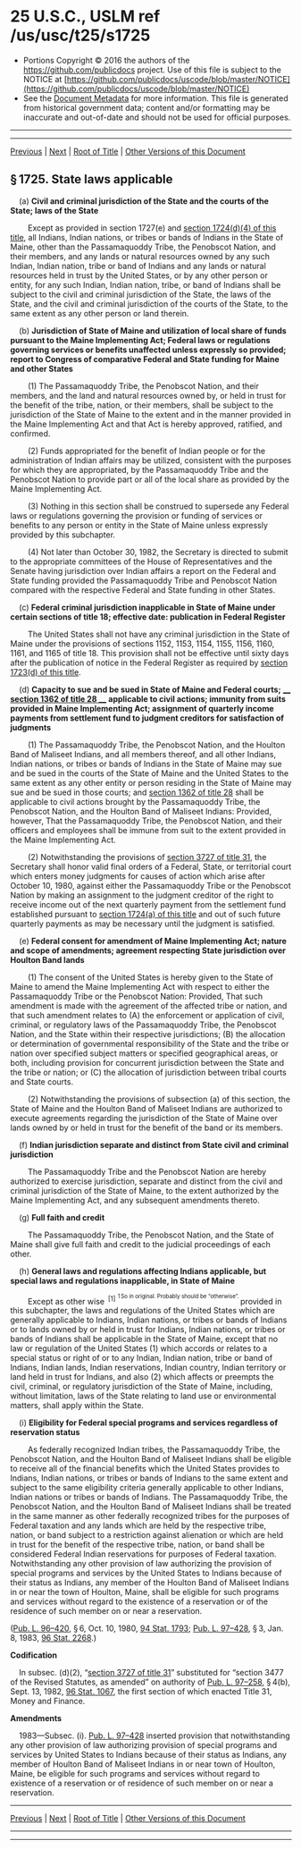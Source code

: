 ---
---

# 25 U.S.C., USLM ref /us/usc/t25/s1725

* Portions Copyright © 2016 the authors of the https://github.com/publicdocs project.
  Use of this file is subject to the NOTICE at [https://github.com/publicdocs/uscode/blob/master/NOTICE](https://github.com/publicdocs/uscode/blob/master/NOTICE)
* See the [Document Metadata](././../../../../..//README.md) for more information.
  This file is generated from historical government data; content and/or formatting may be inaccurate and out-of-date and should not be used for official purposes.

----------
----------

[Previous](./../../../../..//us/usc/t25/ch19/schII/m__us_usc_t25_s1724.md) | [Next](./../../../../..//us/usc/t25/ch19/schII/m__us_usc_t25_s1726.md) | [Root of Title](./../../../../../) | [Other Versions of this Document](https://publicdocs.github.io/go/links?ns=uslm&ref=%2Fus%2Fusc%2Ft25%2Fs1725)

## § 1725. State laws applicable

    (a) __Civil and criminal jurisdiction of the State and the courts of the State; laws of the State__ 

        Except as provided in section 1727(e) and [section 1724(d)(4) of this title][/us/usc/t25/s1724/d/4], all Indians, Indian nations, or tribes or bands of Indians in the State of Maine, other than the Passamaquoddy Tribe, the Penobscot Nation, and their members, and any lands or natural resources owned by any such Indian, Indian nation, tribe or band of Indians and any lands or natural resources held in trust by the United States, or by any other person or entity, for any such Indian, Indian nation, tribe, or band of Indians shall be subject to the civil and criminal jurisdiction of the State, the laws of the State, and the civil and criminal jurisdiction of the courts of the State, to the same extent as any other person or land therein.

    (b) __Jurisdiction of State of Maine and utilization of local share of funds pursuant to the Maine Implementing Act; Federal laws or regulations governing services or benefits unaffected unless expressly so provided; report to Congress of comparative Federal and State funding for Maine and other States__ 

        (1) The Passamaquoddy Tribe, the Penobscot Nation, and their members, and the land and natural resources owned by, or held in trust for the benefit of the tribe, nation, or their members, shall be subject to the jurisdiction of the State of Maine to the extent and in the manner provided in the Maine Implementing Act and that Act is hereby approved, ratified, and confirmed.

        (2) Funds appropriated for the benefit of Indian people or for the administration of Indian affairs may be utilized, consistent with the purposes for which they are appropriated, by the Passamaquoddy Tribe and the Penobscot Nation to provide part or all of the local share as provided by the Maine Implementing Act.

        (3) Nothing in this section shall be construed to supersede any Federal laws or regulations governing the provision or funding of services or benefits to any person or entity in the State of Maine unless expressly provided by this subchapter.

        (4) Not later than October 30, 1982, the Secretary is directed to submit to the appropriate committees of the House of Representatives and the Senate having jurisdiction over Indian affairs a report on the Federal and State funding provided the Passamaquoddy Tribe and Penobscot Nation compared with the respective Federal and State funding in other States.

    (c) __Federal criminal jurisdiction inapplicable in State of Maine under certain sections of title 18; effective date: publication in Federal Register__ 

        The United States shall not have any criminal jurisdiction in the State of Maine under the provisions of sections 1152, 1153, 1154, 1155, 1156, 1160, 1161, and 1165 of title 18. This provision shall not be effective until sixty days after the publication of notice in the Federal Register as required by [section 1723(d) of this title][/us/usc/t25/s1723/d].

    (d) __Capacity to sue and be sued in State of Maine and Federal courts;__  __[__  __section 1362 of title 28__  __][/us/usc/t28/s1362]__  __applicable to civil actions; immunity from suits provided in Maine Implementing Act; assignment of quarterly income payments from settlement fund to judgment creditors for satisfaction of judgments__ 

        (1) The Passamaquoddy Tribe, the Penobscot Nation, and the Houlton Band of Maliseet Indians, and all members thereof, and all other Indians, Indian nations, or tribes or bands of Indians in the State of Maine may sue and be sued in the courts of the State of Maine and the United States to the same extent as any other entity or person residing in the State of Maine may sue and be sued in those courts; and [section 1362 of title 28][/us/usc/t28/s1362] shall be applicable to civil actions brought by the Passamaquoddy Tribe, the Penobscot Nation, and the Houlton Band of Maliseet Indians: Provided, however, That the Passamaquoddy Tribe, the Penobscot Nation, and their officers and employees shall be immune from suit to the extent provided in the Maine Implementing Act.

        (2) Notwithstanding the provisions of [section 3727 of title 31][/us/usc/t31/s3727], the Secretary shall honor valid final orders of a Federal, State, or territorial court which enters money judgments for causes of action which arise after October 10, 1980, against either the Passamaquoddy Tribe or the Penobscot Nation by making an assignment to the judgment creditor of the right to receive income out of the next quarterly payment from the settlement fund established pursuant to [section 1724(a) of this title][/us/usc/t25/s1724/a] and out of such future quarterly payments as may be necessary until the judgment is satisfied.

    (e) __Federal consent for amendment of Maine Implementing Act; nature and scope of amendments; agreement respecting State jurisdiction over Houlton Band lands__ 

        (1) The consent of the United States is hereby given to the State of Maine to amend the Maine Implementing Act with respect to either the Passamaquoddy Tribe or the Penobscot Nation: Provided, That such amendment is made with the agreement of the affected tribe or nation, and that such amendment relates to (A) the enforcement or application of civil, criminal, or regulatory laws of the Passamaquoddy Tribe, the Penobscot Nation, and the State within their respective jurisdictions; (B) the allocation or determination of governmental responsibility of the State and the tribe or nation over specified subject matters or specified geographical areas, or both, including provision for concurrent jurisdiction between the State and the tribe or nation; or (C) the allocation of jurisdiction between tribal courts and State courts.

        (2) Notwithstanding the provisions of subsection (a) of this section, the State of Maine and the Houlton Band of Maliseet Indians are authorized to execute agreements regarding the jurisdiction of the State of Maine over lands owned by or held in trust for the benefit of the band or its members.

    (f) __Indian jurisdiction separate and distinct from State civil and criminal jurisdiction__ 

        The Passamaquoddy Tribe and the Penobscot Nation are hereby authorized to exercise jurisdiction, separate and distinct from the civil and criminal jurisdiction of the State of Maine, to the extent authorized by the Maine Implementing Act, and any subsequent amendments thereto.

    (g) __Full faith and credit__ 

        The Passamaquoddy Tribe, the Penobscot Nation, and the State of Maine shall give full faith and credit to the judicial proceedings of each other.

    (h) __General laws and regulations affecting Indians applicable, but special laws and regulations inapplicable, in State of Maine__ 

        Except as other wise  <sup>\[1\]</sup>  <sup><sup> 1 So in original. Probably should be “otherwise”. </sup></sup>  provided in this subchapter, the laws and regulations of the United States which are generally applicable to Indians, Indian nations, or tribes or bands of Indians or to lands owned by or held in trust for Indians, Indian nations, or tribes or bands of Indians shall be applicable in the State of Maine, except that no law or regulation of the United States (1) which accords or relates to a special status or right of or to any Indian, Indian nation, tribe or band of Indians, Indian lands, Indian reservations, Indian country, Indian territory or land held in trust for Indians, and also (2) which affects or preempts the civil, criminal, or regulatory jurisdiction of the State of Maine, including, without limitation, laws of the State relating to land use or environmental matters, shall apply within the State.

    (i) __Eligibility for Federal special programs and services regardless of reservation status__ 

        As federally recognized Indian tribes, the Passamaquoddy Tribe, the Penobscot Nation, and the Houlton Band of Maliseet Indians shall be eligible to receive all of the financial benefits which the United States provides to Indians, Indian nations, or tribes or bands of Indians to the same extent and subject to the same eligibility criteria generally applicable to other Indians, Indian nations or tribes or bands of Indians. The Passamaquoddy Tribe, the Penobscot Nation, and the Houlton Band of Maliseet Indians shall be treated in the same manner as other federally recognized tribes for the purposes of Federal taxation and any lands which are held by the respective tribe, nation, or band subject to a restriction against alienation or which are held in trust for the benefit of the respective tribe, nation, or band shall be considered Federal Indian reservations for purposes of Federal taxation. Notwithstanding any other provision of law authorizing the provision of special programs and services by the United States to Indians because of their status as Indians, any member of the Houlton Band of Maliseet Indians in or near the town of Houlton, Maine, shall be eligible for such programs and services without regard to the existence of a reservation or of the residence of such member on or near a reservation.

([Pub. L. 96–420][/us/pl/96/420], § 6, Oct. 10, 1980, [94 Stat. 1793][/us/stat/94/1793]; [Pub. L. 97–428][/us/pl/97/428], § 3, Jan. 8, 1983, [96 Stat. 2268][/us/stat/96/2268].)

 __Codification__ 

    In subsec. (d)(2), “[section 3727 of title 31][/us/usc/t31/s3727]” substituted for “section 3477 of the Revised Statutes, as amended” on authority of [Pub. L. 97–258][/us/pl/97/258], § 4(b), Sept. 13, 1982, [96 Stat. 1067][/us/stat/96/1067], the first section of which enacted Title 31, Money and Finance.

 __Amendments__ 

    1983—Subsec. (i). [Pub. L. 97–428][/us/pl/97/428] inserted provision that notwithstanding any other provision of law authorizing provision of special programs and services by United States to Indians because of their status as Indians, any member of Houlton Band of Maliseet Indians in or near town of Houlton, Maine, be eligible for such programs and services without regard to existence of a reservation or of residence of such member on or near a reservation.

----------

[Previous](./../../../../..//us/usc/t25/ch19/schII/m__us_usc_t25_s1724.md) | [Next](./../../../../..//us/usc/t25/ch19/schII/m__us_usc_t25_s1726.md) | [Root of Title](./../../../../../) | [Other Versions of this Document](https://publicdocs.github.io/go/links?ns=uslm&ref=%2Fus%2Fusc%2Ft25%2Fs1725)

----------
----------

[/us/usc/t25/s1724/d/4]: https://publicdocs.github.io/go/links?ns=uslm&ref=%2Fus%2Fusc%2Ft25%2Fs1724%2Fd%2F4
[/us/usc/t25/s1723/d]: https://publicdocs.github.io/go/links?ns=uslm&ref=%2Fus%2Fusc%2Ft25%2Fs1723%2Fd
[/us/usc/t28/s1362]: https://publicdocs.github.io/go/links?ns=uslm&ref=%2Fus%2Fusc%2Ft28%2Fs1362
[/us/usc/t28/s1362]: https://publicdocs.github.io/go/links?ns=uslm&ref=%2Fus%2Fusc%2Ft28%2Fs1362
[/us/usc/t31/s3727]: https://publicdocs.github.io/go/links?ns=uslm&ref=%2Fus%2Fusc%2Ft31%2Fs3727
[/us/usc/t25/s1724/a]: https://publicdocs.github.io/go/links?ns=uslm&ref=%2Fus%2Fusc%2Ft25%2Fs1724%2Fa
[/us/pl/96/420]: https://publicdocs.github.io/go/links?ns=uslm&ref=%2Fus%2Fpl%2F96%2F420
[/us/stat/94/1793]: https://publicdocs.github.io/go/links?ns=uslm&ref=%2Fus%2Fstat%2F94%2F1793
[/us/pl/97/428]: https://publicdocs.github.io/go/links?ns=uslm&ref=%2Fus%2Fpl%2F97%2F428
[/us/stat/96/2268]: https://publicdocs.github.io/go/links?ns=uslm&ref=%2Fus%2Fstat%2F96%2F2268
[/us/usc/t31/s3727]: https://publicdocs.github.io/go/links?ns=uslm&ref=%2Fus%2Fusc%2Ft31%2Fs3727
[/us/pl/97/258]: https://publicdocs.github.io/go/links?ns=uslm&ref=%2Fus%2Fpl%2F97%2F258
[/us/stat/96/1067]: https://publicdocs.github.io/go/links?ns=uslm&ref=%2Fus%2Fstat%2F96%2F1067
[/us/pl/97/428]: https://publicdocs.github.io/go/links?ns=uslm&ref=%2Fus%2Fpl%2F97%2F428


